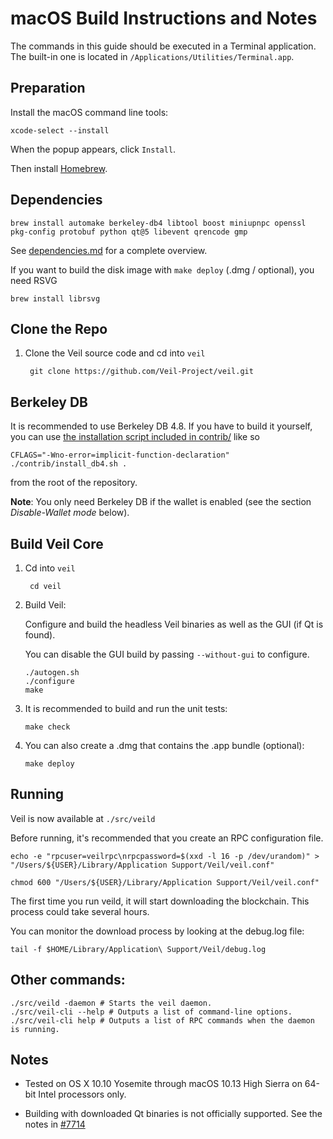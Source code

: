 macOS Build Instructions and Notes
====================================
The commands in this guide should be executed in a Terminal application.
The built-in one is located in `/Applications/Utilities/Terminal.app`.

Preparation
-----------
Install the macOS command line tools:

`xcode-select --install`

When the popup appears, click `Install`.

Then install [Homebrew](https://brew.sh).

Dependencies
----------------------

    brew install automake berkeley-db4 libtool boost miniupnpc openssl pkg-config protobuf python qt@5 libevent qrencode gmp

See [dependencies.md](dependencies.md) for a complete overview.

If you want to build the disk image with `make deploy` (.dmg / optional), you need RSVG

    brew install librsvg
    
Clone the Repo
--------------
    
1. Clone the Veil source code and cd into `veil`

        git clone https://github.com/Veil-Project/veil.git

Berkeley DB
-----------
It is recommended to use Berkeley DB 4.8. If you have to build it yourself,
you can use [the installation script included in contrib/](/contrib/install_db4.sh)
like so

```shell
CFLAGS="-Wno-error=implicit-function-declaration"  ./contrib/install_db4.sh .
```

from the root of the repository.

**Note**: You only need Berkeley DB if the wallet is enabled (see the section *Disable-Wallet mode* below).

Build Veil Core
------------------------

1. Cd into `veil`

        cd veil

2.  Build Veil:

    Configure and build the headless Veil binaries as well as the GUI (if Qt is found).

    You can disable the GUI build by passing `--without-gui` to configure.

        ./autogen.sh
        ./configure
        make

3.  It is recommended to build and run the unit tests:

        make check

4.  You can also create a .dmg that contains the .app bundle (optional):

        make deploy

Running
-------

Veil is now available at `./src/veild`

Before running, it's recommended that you create an RPC configuration file.

    echo -e "rpcuser=veilrpc\nrpcpassword=$(xxd -l 16 -p /dev/urandom)" > "/Users/${USER}/Library/Application Support/Veil/veil.conf"

    chmod 600 "/Users/${USER}/Library/Application Support/Veil/veil.conf"

The first time you run veild, it will start downloading the blockchain. This process could take several hours.

You can monitor the download process by looking at the debug.log file:

    tail -f $HOME/Library/Application\ Support/Veil/debug.log

Other commands:
-------

    ./src/veild -daemon # Starts the veil daemon.
    ./src/veil-cli --help # Outputs a list of command-line options.
    ./src/veil-cli help # Outputs a list of RPC commands when the daemon is running.

Notes
-----

* Tested on OS X 10.10 Yosemite through macOS 10.13 High Sierra on 64-bit Intel processors only.

* Building with downloaded Qt binaries is not officially supported. See the notes in [#7714](https://github.com/Veil-Project/veil/issues/7714)
